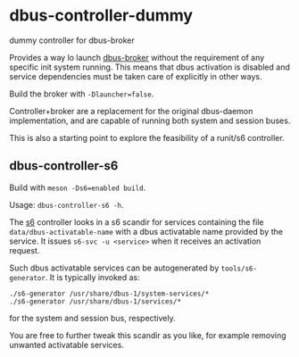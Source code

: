 # dbus-controller-dummy
dummy controller for dbus-broker

Provides a way lo launch [dbus-broker] without the requirement of any specific
init system running. This means that dbus activation is disabled and service
dependencies must be taken care of explicitly in other ways.

Build the broker with `-Dlauncher=false`.

Controller+broker are a replacement for the original dbus-daemon
implementation, and are capable of running both system and session buses.

This is also a starting point to explore the feasibility of a runit/s6
controller.

## dbus-controller-s6

Build with `meson -Ds6=enabled build`.

Usage: `dbus-controller-s6 -h`.

The [s6] controller looks in a s6 scandir for services containing the file
`data/dbus-activatable-name` with a dbus activatable name provided by the
service. It issues `s6-svc -u <service>` when it receives an activation
request.

Such dbus activatable services can be autogenerated by `tools/s6-generator`.
It is typically invoked as:
```
./s6-generator /usr/share/dbus-1/system-services/*
./s6-generator /usr/share/dbus-1/services/*
```
for the system and session bus, respectively.

You are free to further tweak this scandir as you like, for example removing
unwanted activatable services.

[dbus-broker]: https://github.com/bus1/dbus-broker
[s6]: https://skarnet.org/software/s6
